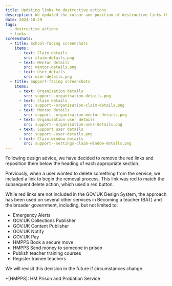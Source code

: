 ```yaml
---
title: Updating links to destructive actions
description: We updated the colour and position of destructive links throughout the service
date: 2024-10-29
tags:
  - destructive actions
  - links
screenshots:
  - title: School-facing screenshots
    items:
      - text: Claim details
        src: claim-details.png
      - text: Mentor details
        src: mentor-details.png
      - text: User details
        src: user-details.png
  - title: Support-facing screenshots
    items:
      - text: Organisation details
        src: support--organisation-details.png
      - text: Claim details
        src: support--organisation-claim-details.png
      - text: Mentor details
        src: support--organisation-mentor-details.png
      - text: Organisation user details
        src: support--organisation-user-details.png
      - text: Support user details
        src: support--user-details.png
      - text: Claim window details
        src: support--settings-claim-window-details.png
---
```


Following design advice, we have decided to remove the red links and reposition them below the heading of each appropriate section.

Previously, when a user wanted to delete something from the service, we included a link to begin the removal process. This link was red to match the subsequent delete action, which used a red button.

While red links are not included in the GOV.UK Design System, the approach has been used on several other services in Becoming a teacher (BAT) and the broader government, including, but not limited to:

- Emergency Alerts
- GOV.UK Collections Publisher
- GOV.UK Content Publisher
- GOV.UK Notify
- GOV.UK Pay
- HMPPS Book a secure move
- HMPPS Send money to someone in prison
- Publish teacher training courses
- Register trainee teachers

We will revisit this decision in the future if circumstances change.

*[HMPPS]: HM Prison and Probation Service
